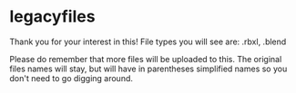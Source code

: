 # legacyfiles
Thank you for your interest in this! File types you will see are: .rbxl, .blend

Please do remember that more files will be uploaded to this. The original files names will stay, but will have in parentheses simplified names so you don't need to go digging around.
